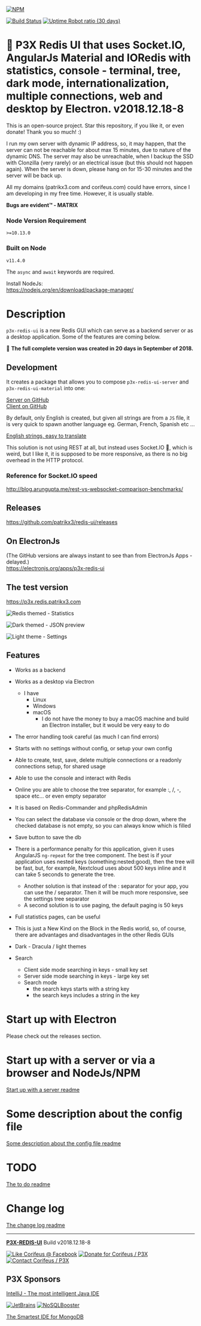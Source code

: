 [//]: #@corifeus-header
  
[![NPM](https://nodei.co/npm/p3x-redis-ui.png?downloads=true&downloadRank=true&stars=true)](https://www.npmjs.com/package/p3x-redis-ui/)

  [![Build Status](https://travis-ci.org/patrikx3/redis-ui.svg?branch=master)](https://travis-ci.org/patrikx3/redis-ui) 
[![Uptime Robot ratio (30 days)](https://img.shields.io/uptimerobot/ratio/m780749701-41bcade28c1ea8154eda7cca.svg)](https://uptimerobot.patrikx3.com/)

 


 
# 📡 P3X Redis UI that uses Socket.IO, AngularJs Material and IORedis with statistics, console - terminal, tree, dark mode, internationalization, multiple connections, web and desktop by Electron. v2018.12.18-8  

This is an open-source project. Star this repository, if you like it, or even donate! Thank you so much! :)

I run my own server with dynamic IP address, so, it may happen, that the server can not be reachable for about max 15 minutes, due to nature of the dynamic DNS. The server may also be unreachable, when I backup the SSD with Clonzilla (very rarely) or an electrical issue (but this should not happen again). When the server is down, please hang on for 15-30 minutes and the server will be back up.

All my domains (patrikx3.com and corifeus.com) could have errors, since I am developing in my free time. However, it is usually stable.

**Bugs are evident™ - MATRIX️**

### Node Version Requirement 
``` 
>=10.13.0 
```  
   
### Built on Node 
``` 
v11.4.0
```   
   
The ```async``` and ```await``` keywords are required.

Install NodeJs:    
https://nodejs.org/en/download/package-manager/    



# Description  

                        
[//]: #@corifeus-header:end

`p3x-redis-ui` is a new Redis GUI which can serve as a backend server or as a desktop application.
Some of the features are coming below.

👷 **The full complete version was created in 20 days in September of 2018.** 

## Development

It creates a package that allows you to compose `p3x-redis-ui-server` and `p3x-redis-ui-material` into one:

[Server on GitHub](https://github.com/patrikx3/redis-ui-server)  
[Client on GitHub](https://github.com/patrikx3/redis-ui-material)

By default, only English is created, but given all strings are from a `JS` file, it is very quick to spawn another language eg. German, French, Spanish etc ...

[English strings, easy to translate](https://github.com/patrikx3/redis-ui-material/blob/master/src/strings/en/strings.js)

This solution is not using REST at all, but instead uses Socket.IO 🤣, which is weird, but I like it, it is supposed to be more responsive, as there is no big overhead in the HTTP protocol.

### Reference for Socket.IO speed
http://blog.arungupta.me/rest-vs-websocket-comparison-benchmarks/

## Releases
https://github.com/patrikx3/redis-ui/releases  

## On ElectronJs  
(The GitHub versions are always instant to see than from ElectronJs Apps - delayed.)  
https://electronjs.org/apps/p3x-redis-ui  
    
## The test version
https://p3x.redis.patrikx3.com

![Redis themed - Statistics](https://cdn.corifeus.com/git/redis-ui/artifacts/preview-images/preview-1.png)

![Dark themed - JSON preview](https://cdn.corifeus.com/git/redis-ui/artifacts/preview-images/preview-2.png)

![Light theme - Settings](https://cdn.corifeus.com/git/redis-ui/artifacts/preview-images/preview-3.png)

## Features 

* Works as a backend

* Works as a desktop via Electron
  * I have 
    * Linux
    * Windows
    * macOS
      * I do not have the money to buy a macOS machine and build an Electron installer, but it would be very easy to do
* The error handling took careful (as much I can find errors)
* Starts with no settings without config, or setup your own config
* Able to create, test, save, delete multiple connections or a readonly connections setup, for shared usage
* Able to use the console and interact with Redis
* Online you are able to choose the tree separator, for example :, /, -, space etc... or even empty separator
* It is based on Redis-Commander and phpRedisAdmin
* You can select the database via console or the drop down, where the checked database is not empty, so you can always know which is filled
* Save button to save the db
* There is a performance penalty for this application, given it uses AngularJS `ng-repeat` for the tree component. The best is if your application uses nested keys (something:nested:good), then the tree will be fast, but, for example, Nextcloud uses about 500 keys inline and it can take 5 seconds to generate the tree.
  * Another solution is that instead of the : separator for your app, you can use the / separator. Then it will be much more responsive, see the settings tree separator 
  * A second solution is to use paging, the default paging is 50 keys
* Full statistics pages, can be useful
* This is just a New Kind on the Block in the Redis world, so, of course, there are advantages and disadvantages in the other Redis GUIs
* Dark - Dracula / light themes
* Search
  * Client side mode searching in keys - small key set
  * Server side mode searching in keys - large key set
  * Search mode
    * the search keys starts with a string key
    * the search keys includes a string in the key


# Start up with Electron

Please check out the releases section.


# Start up with a server or via a browser and NodeJs/NPM
[Start up with a server readme](artifacts/readme/start-up-server.md)

# Some description about the config file
[Some description about the config file readme](p3xrs.json)

# TODO
[The to do readme](todo.md) 

# Change log
[The change log readme](changelog.md) 


[//]: #@corifeus-footer

---

[**P3X-REDIS-UI**](https://pages.corifeus.com/redis-ui) Build v2018.12.18-8 

[![Like Corifeus @ Facebook](https://img.shields.io/badge/LIKE-Corifeus-3b5998.svg)](https://www.facebook.com/corifeus.software) [![Donate for Corifeus / P3X](https://img.shields.io/badge/Donate-Corifeus-003087.svg)](https://www.paypal.com/cgi-bin/webscr?cmd=_s-xclick&hosted_button_id=QZVM4V6HVZJW6)  [![Contact Corifeus / P3X](https://img.shields.io/badge/Contact-P3X-ff9900.svg)](https://www.patrikx3.com/en/front/contact) 


## P3X Sponsors

[IntelliJ - The most intelligent Java IDE](https://www.jetbrains.com)
  
[![JetBrains](https://cdn.corifeus.com/assets/svg/jetbrains-logo.svg)](https://www.jetbrains.com/) [![NoSQLBooster](https://cdn.corifeus.com/assets/png/nosqlbooster-70x70.png)](https://www.nosqlbooster.com/)

[The Smartest IDE for MongoDB](https://www.nosqlbooster.com)
  
  
 

[//]: #@corifeus-footer:end